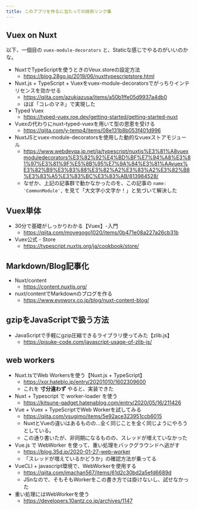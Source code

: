```yaml
---
title: このアプリを作るに当たっての技術リンク集
---
```

 
## Vuex on Nuxt

以下、一個目の `vuex-module-decorators` と、Staticな感じでやるのがいいのかな。 

- NuxtでTypeScriptを使うときのVeux.storeの設定方法
  - https://blog.28go.jp/2019/06/nuxttypescriptstore.html
- Nuxt.js + TypeScript + Vuexをvuex-module-decoratorsでがっちりインテリセンスを効かせる
  - https://qiita.com/azukiazusa/items/a50b1ffe05d9937a4db0
  - ほぼ「コレのマネ」で実現した
- Typed Vuex
  - https://typed-vuex.roe.dev/getting-started/getting-started-nuxt
- Vuexの代わりにnuxt-typed-vuexを用いて型の恩恵を受ける
  - https://qiita.com/y-temp4/items/08e131b8b053f401d996
- NuxtJSとvuex-module-decoratorsを使用した動的なvuexストアモジュール
  - https://www.webdevqa.jp.net/ja/typescript/nuxtjs%E3%81%A8vuexmoduledecorators%E3%82%92%E4%BD%BF%E7%94%A8%E3%81%97%E3%81%9F%E5%8B%95%E7%9A%84%E3%81%AAvuex%E3%82%B9%E3%83%88%E3%82%A2%E3%83%A2%E3%82%B8%E3%83%A5%E3%83%BC%E3%83%AB/813984528/
  - なぜか、上記の記事群で動かなかったのを、この記事の `name: 'CommonModule',` を見て「大文字小文字か！」と気づいて解決した


## Vuex単体

- 30分で基礎がしっかりわかる【Vuex】-入門
  - https://qiita.com/moyegogo1020/items/0b471e08a227a26cb31b
- Vuex公式 - Store
  - https://typescript.nuxtjs.org/ja/cookbook/store/

## Markdown/Blog記事化

- Nuxt/content
  - https://content.nuxtjs.org/
- nuxt/contentでMarkdownのブログを作る
  - https://www.evoworx.co.jp/blog/nuxt-content-blog/

## gzipをJavaScriptで扱う方法

- JavaScriptで手軽にgzip圧縮できるライブラリ使ってみた【zlib.js】
  - https://pisuke-code.com/javascript-usage-of-zlib-js/


## web workers

- Nuxt.tsでWeb Workersを使う【Nuxt.js + TypeScript】
  - https://xor.hateblo.jp/entry/20201010/1602309600
  - これを __寸分違わず__ やると、実装できた
- Nuxt + Typescript で worker-loader を使う
  - https://kitsune-gadget.hatenablog.com/entry/2020/05/16/211426
- Vue + Vuex + TypeScriptでWeb Workerを試してみる
  - https://qiita.com/ysugimo/items/5e92ace323951ccb6015
  - NuxtとVueの違いはあるものの…全く同じことを全く同じようにやろうとしている。
  - この通り書いたが、非同期になるものの、スレッドが増えていなかった
- Vue.js で WebWorker を使って、重い処理をバックグラウンドへ逃がす
  - https://blog.35d.jp/2020-01-27-web-worker
  - 「スレッドが増えているかどうか」の確認方法が乗ってる
- VueCLI + javascript環境で、WebWorkerを使用する
  - https://qiita.com/imachan567/items/61d2c30bd2a5efd6689d
  - JSnなので、そもそもWorkerをこの書き方では掛けないし、試せなかった
- 重い処理にはWebWorkerを使う
  - https://developers.10antz.co.jp/archives/1147
